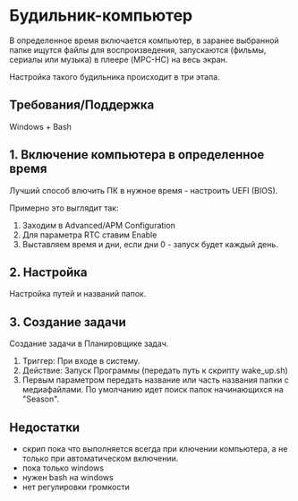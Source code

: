 # Будильник-компьютер

В определенное время включается компьютер, в заранее выбранной папке ищутся файлы для воспроизведения, запускаются (фильмы, сериалы или музыка) в плеере (MPC-HC) на весь экран.

Настройка такого будильника происходит в три этапа.

## Требования/Поддержка

Windows + Bash

## 1. Включение компьютера в определенное время

Лучший способ влючить ПК в нужное время - настроить UEFI (BIOS).

Примерно это выглядит так:
1. Заходим в Advanced/APM Configuration
2. Для параметра RTC ставим Enable
3. Выставляем время и дни, если дни 0 - запуск будет каждый день.

## 2. Настройка

Настройка путей и названий папок.

## 3. Создание задачи

Создание задачи в Планировщике задач.

1. Триггер: При входе в систему.
2. Действие: Запуск Программы (передать путь к скрипту wake_up.sh)
3. Первым параметром передать название или часть названия папки с медиафайлами. По умолчанию идет поиск папок начинающихся на "Season".

## Недостатки

- скрип пока что выполняется всегда при ключении компьютера, а не только при автоматическом включении.
- пока только windows
- нужен bash на windows
- нет регулировки громкости 



